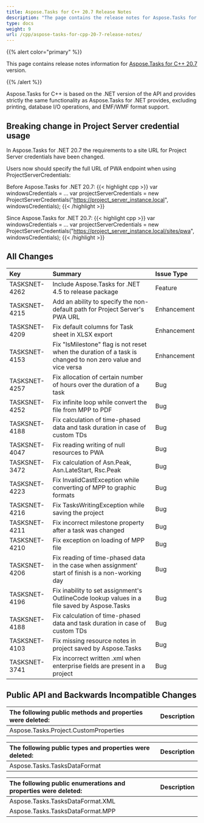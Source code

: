 ```yaml
---
title: Aspose.Tasks for C++ 20.7 Release Notes
description: "The page contains the release notes for Aspose.Tasks for C++ 20.7."
type: docs
weight: 9
url: /cpp/aspose-tasks-for-cpp-20-7-release-notes/
---
```


{{% alert color="primary" %}}

This page contains release notes information for [Aspose.Tasks for C++ 20.7](https://downloads.aspose.com/tasks/cpp/new-releases/aspose.tasks-for-c---20.7.0/) version.

{{% /alert %}}

Aspose.Tasks for C++ is based on the .NET version of the API and provides strictly the same functionality as Aspose.Tasks for .NET provides, excluding printing, database I/O operations, and EMF/WMF format support.

## **Breaking change in Project Server credential usage**
In Aspose.Tasks for .NET 20.7 the requirements to a site URL for Project Server credentials have been changed.

Users now should specify the full URL of PWA endpoint when using ProjectServerCredentials:

Before Aspose.Tasks for .NET 20.7:
{{< highlight cpp >}}
var windowsCredentials = ...
var projectServerCredentials = new ProjectServerCredentials("https://project_server_instance.local", windowsCredentials);
{{< /highlight >}}

Since Aspose.Tasks for .NET 20.7:
{{< highlight cpp >}}
var windowsCredentials = ...
var projectServerCredentials = new ProjectServerCredentials("https://project_server_instance.local/sites/pwa", windowsCredentials);
{{< /highlight >}}

## **All Changes**

|**Key** | **Summary** | **Issue Type**|
| :- | :- | :- |
|TASKSNET-4262|Include Aspose.Tasks for .NET 4.5 to release package|Feature|
|TASKSNET-4215|Add an ability to specify the non-default path for Project Server's PWA URL|Enhancement|
|TASKSNET-4209|Fix default columns for Task sheet in XLSX export |Enhancement|
|TASKSNET-4153|Fix "IsMilestone" flag is not reset when the duration of a task is changed to non zero value and vice versa |Enhancement|
|TASKSNET-4257|Fix allocation of certain number of hours over the duration of a task|Bug|
|TASKSNET-4252|Fix infinite loop while convert the file from MPP to PDF|Bug|
|TASKSNET-4188|Fix calculation of time-phased data and task duration in case of custom TDs|Bug|
|TASKSNET-4047|Fix reading writing of null resources to PWA|Bug|
|TASKSNET-3472|Fix calculation of Asn.Peak, Asn.LateStart, Rsc.Peak|Bug|
|TASKSNET-4223|Fix InvalidCastException while converting of MPP to graphic formats|Bug|
|TASKSNET-4216|Fix TasksWritingException while saving the project|Bug
|TASKSNET-4211|Fix incorrect milestone property after a task was changed|Bug|
|TASKSNET-4210|Fix exception on loading of MPP file|Bug|
|TASKSNET-4206|Fix reading of time-phased data in the case when assignment' start of finish is a non-working day|Bug|
|TASKSNET-4196|Fix inability to set assignment's OutlineCode lookup values in a file saved by Aspose.Tasks|Bug|
|TASKSNET-4188|Fix calculation of time-phased data and task duration in case of custom TDs|Bug|
|TASKSNET-4103|Fix missing resource notes in project saved by Aspose.Tasks|Bug|
|TASKSNET-3741|Fix incorrect written .xml when enterprise fields are present in a project|Bug|

## **Public API and Backwards Incompatible Changes**

|**The following public methods and properties were deleted:** |**Description** |
| :- | :- |
|Aspose.Tasks.Project.CustomProperties | |	  

|**The following public types and properties were deleted:** |**Description** |
| :- | :- |
|Aspose.Tasks.TasksDataFormat | | 

|**The following public enumerations and properties were deleted:** |**Description** |
| :- | :- |
|Aspose.Tasks.TasksDataFormat.XML| |
|Aspose.Tasks.TasksDataFormat.MPP| |